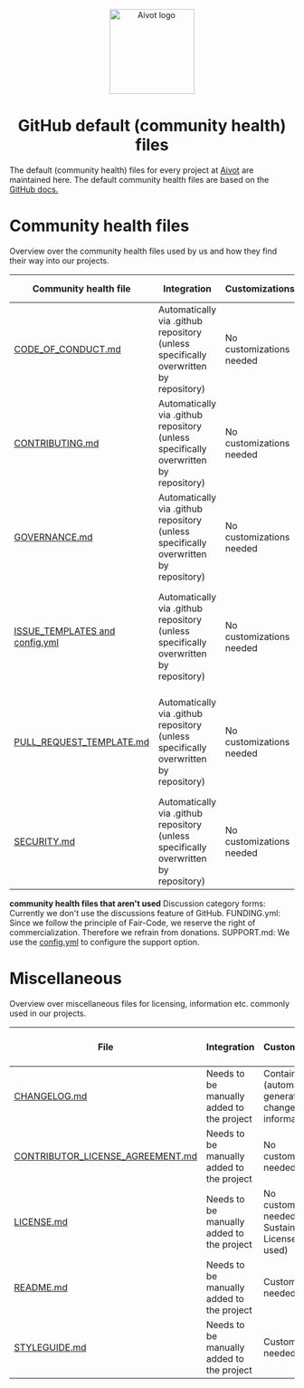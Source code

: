 <p align="center">
  <a href="https://aivot.de" target="_blank"><img width="150" src="https://aivot.de/img/aivot-logo.svg" alt="Aivot logo"></a>
</p>

<h1 align="center">GitHub default (community health) files</h1>

<p>The default (community health) files for every project at <a href="https://aivot.de" target="_blank">Aivot</a> are maintained here. The default community health files are based on the <a href="https://docs.github.com/en/communities/setting-up-your-project-for-healthy-contributions/creating-a-default-community-health-file" target="_blank">GitHub docs.</a></p>

# Community health files
Overview over the community health files used by us and how they find their way into our projects.

| Community health file                                          | Integration                                                                          | Customizations           | based on template                                                                               |
|----------------------------------------------------------------|--------------------------------------------------------------------------------------|--------------------------|-------------------------------------------------------------------------------------------------|
| [CODE_OF_CONDUCT.md](./CODE_OF_CONDUCT.md])                    | Automatically via .github repository (unless specifically overwritten by repository) | No customizations needed | Based on [this](https://www.contributor-covenant.org/version/2/1/code_of_conduct.html) template |
| [CONTRIBUTING.md](./CONTRIBUTING.md)                           | Automatically via .github repository (unless specifically overwritten by repository) | No customizations needed | Not based on a template                                                                         |
| [GOVERNANCE.md](./GOVERNANCE.md)                               | Automatically via .github repository (unless specifically overwritten by repository) | No customizations needed | Not based on a template                                                                         |
| [ISSUE_TEMPLATES and config.yml](./.github/ISSUE_TEMPLATE)     | Automatically via .github repository (unless specifically overwritten by repository) | No customizations needed | The issue templates in this directory follow the respective templates defined in Clickup.       |
| [PULL_REQUEST_TEMPLATE.md](./.github/PULL_REQUEST_TEMPLATE.md) | Automatically via .github repository (unless specifically overwritten by repository) | No customizations needed | The issue templates in this directory follow the respective templates defined in Clickup.       |
| [SECURITY.md](./SECURITY.md)                                   | Automatically via .github repository (unless specifically overwritten by repository) | No customizations needed | Not based on a template                                                                         |

**community health files that aren't used**
Discussion category forms: Currently we don't use the discussions feature of GitHub.
FUNDING.yml: Since we follow the principle of Fair-Code, we reserve the right of commercialization. Therefore we refrain from donations.
SUPPORT.md: We use the [config.yml](./.github/ISSUE_TEMPLATE/config.yml) to configure the support option.

# Miscellaneous
Overview over miscellaneous files for licensing, information etc. commonly used in our projects.

| File                                                                             | Integration                               | Customizations                                                     | based on template                                                     |
|----------------------------------------------------------------------------------|-------------------------------------------|--------------------------------------------------------------------|-----------------------------------------------------------------------|
| [CHANGELOG.md](./templates/CHANGELOG.md)                                         | Needs to be manually added to the project | Contains (automatically generated) changelog information           | Not based on a template                                               |
| [CONTRIBUTOR_LICENSE_AGREEMENT.md](./templates/CONTRIBUTOR_LICENSE_AGREEMENT.md) | Needs to be manually added to the project | No customization needed                                            | Based on [this](https://indieopensource.com/forms/cla)                |
| [LICENSE.md](./templates/LICENSE.md)                                             | Needs to be manually added to the project | No customization needed (if Sustainable Use License is being used) | Based on [this](https://github.com/n8n-io/n8n/blob/master/LICENSE.md) |
| [README.md](./templates/README.md)                                               | Needs to be manually added to the project | Customization needed                                               | Not based on a template                                               |
| [STYLEGUIDE.md](./templates/STYLEGUIDE.md)                                       | Needs to be manually added to the project | Customization needed                                               | Not based on a template                                               |